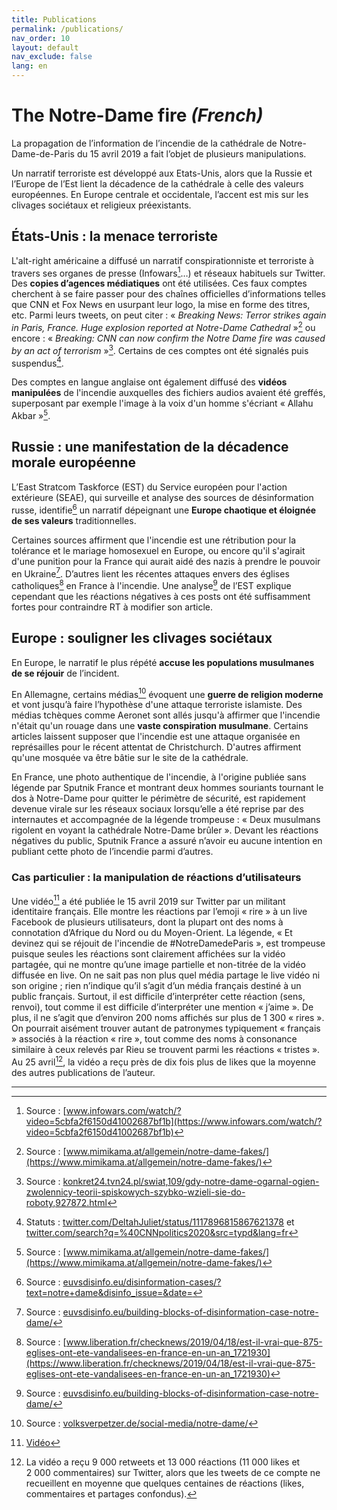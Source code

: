 ```yaml
---
title: Publications
permalink: /publications/
nav_order: 10
layout: default
nav_exclude: false
lang: en
---
```



# The Notre-Dame fire _(French)_

La propagation de l’information de l’incendie de la cathédrale de Notre-Dame-de-Paris du 15 avril 2019 a fait l’objet de plusieurs manipulations.

Un narratif terroriste est développé aux Etats-Unis, alors que la Russie et l’Europe de l’Est lient la décadence de la cathédrale à celle des valeurs européennes. En Europe centrale et occidentale, l’accent est mis sur les clivages sociétaux et religieux préexistants.

## États-Unis : la menace terroriste

L'alt-right américaine a diffusé un narratif conspirationniste et terroriste à travers ses organes de presse (Infowars[^1]…) et réseaux habituels sur Twitter. Des **copies d’agences médiatiques** ont été utilisées. Ces faux comptes cherchent à se faire passer pour des chaînes officielles d’informations telles que CNN et Fox News en usurpant leur logo, la mise en forme des titres, etc.  Parmi leurs tweets, on peut citer : « _Breaking News: Terror strikes again in Paris, France. Huge explosion reported at Notre-Dame Cathedral_ »[^2] ou encore : « _Breaking: CNN can now confirm the Notre Dame fire was caused by an act of terrorism_ »[^3]. Certains de ces comptes ont été signalés puis suspendus[^4].

Des comptes en langue anglaise ont également diffusé des **vidéos manipulées** de l'incendie auxquelles des fichiers audios avaient été greffés, superposant par exemple l'image à la voix d'un homme s'écriant « Allahu Akbar »[^5].

## Russie : une manifestation de la décadence morale européenne

L’East Stratcom Taskforce (EST) du Service européen pour l'action extérieure (SEAE), qui surveille et analyse des sources de désinformation russe, identifie[^6] un narratif dépeignant une **Europe chaotique et éloignée de ses valeurs** traditionnelles.

Certaines sources affirment que l'incendie est une rétribution pour la tolérance et le mariage homosexuel en Europe, ou encore qu'il s'agirait d'une punition pour la France qui aurait aidé des nazis à prendre le pouvoir en Ukraine[^7]. D’autres lient les récentes attaques envers des églises catholiques[^8] en France à l'incendie. Une analyse[^9] de l’EST explique cependant que les réactions négatives à ces posts ont été suffisamment fortes pour contraindre RT à modifier son article.

## Europe : souligner les clivages sociétaux

En Europe, le narratif le plus répété **accuse les populations musulmanes de se réjouir** de l’incident.

En Allemagne, certains médias[^10] évoquent une **guerre de religion moderne** et vont jusqu’à faire l’hypothèse d'une attaque terroriste islamiste. Des médias tchèques comme Aeronet sont allés jusqu'à affirmer que l'incendie n'était qu'un rouage dans une **vaste conspiration musulmane**. Certains articles laissent supposer que l'incendie est une attaque organisée en représailles pour le récent attentat de Christchurch. D'autres affirment qu'une mosquée va être bâtie sur le site de la cathédrale.

En France, une photo authentique de l'incendie, à l'origine publiée sans légende par Sputnik France et montrant deux hommes souriants tournant le dos à Notre-Dame pour quitter le périmètre de sécurité, est rapidement devenue virale sur les réseaux sociaux lorsqu’elle a été reprise par des internautes et accompagnée de la légende trompeuse : « Deux musulmans rigolent en voyant la cathédrale Notre-Dame brûler ». Devant les réactions négatives du public, Sputnik France a assuré n’avoir eu aucune intention en publiant cette photo de l’incendie parmi d’autres.

### Cas particulier : la manipulation de réactions d’utilisateurs

Une vidéo[^11] a été publiée le 15 avril 2019 sur Twitter par un militant identitaire français. Elle montre les réactions par l’emoji « rire » à un live Facebook de plusieurs utilisateurs, dont la plupart ont des noms à connotation d’Afrique du Nord ou du Moyen-Orient. La légende, « Et devinez qui se réjouit de l'incendie de #NotreDamedeParis », est trompeuse puisque seules les réactions sont clairement affichées sur la vidéo partagée, qui ne montre qu’une image partielle et non-titrée de la vidéo diffusée en live. On ne sait pas non plus quel média partage le live vidéo ni son origine ; rien n’indique qu’il s’agit d’un média français destiné à un public français. Surtout, il est difficile d’interpréter cette réaction (sens, renvoi), tout comme il est difficile d’interpréter une mention « j’aime ». De plus, il ne s’agit que d’environ 200 noms affichés sur plus de 1 300 « rires ». On pourrait aisément trouver autant de patronymes typiquement « français » associés à la réaction « rire », tout comme des noms à consonance similaire à ceux relevés par Rieu se trouvent parmi les réactions « tristes ».  Au 25 avril[^12], la vidéo a reçu près de dix fois plus de likes que la moyenne des autres publications de l’auteur.

- - -

[^1]: Source : [www.infowars.com/watch/?video=5cbfa2f6150d41002687bf1b](https://www.infowars.com/watch/?video=5cbfa2f6150d41002687bf1b)

[^2]: Source :  [www.mimikama.at/allgemein/notre-dame-fakes/](https://www.mimikama.at/allgemein/notre-dame-fakes/)

[^3]: Source : [konkret24.tvn24.pl/swiat,109/gdy-notre-dame-ogarnal-ogien-zwolennicy-teorii-spiskowych-szybko-wzieli-sie-do-roboty,927872.html](https://konkret24.tvn24.pl/swiat,109/gdy-notre-dame-ogarnal-ogien-zwolennicy-teorii-spiskowych-szybko-wzieli-sie-do-roboty,927872.html)

[^4]: Statuts : [twitter.com/DeltahJuliet/status/1117896815867621378](https://twitter.com/DeltahJuliet/status/1117896815867621378) et [twitter.com/search?q=%40CNNpolitics2020&src=typd&lang=fr](https://twitter.com/search?q=%40CNNpolitics2020&src=typd&lang=fr)

[^5]: Source : [www.mimikama.at/allgemein/notre-dame-fakes/](https://www.mimikama.at/allgemein/notre-dame-fakes/)

[^6]: Source : [euvsdisinfo.eu/disinformation-cases/?text=notre+dame&disinfo_issue=&date=](https://euvsdisinfo.eu/disinformation-cases/?text=notre+dame&disinfo_issue=&date=)

[^7]: Source : [euvsdisinfo.eu/building-blocks-of-disinformation-case-notre-dame/](https://euvsdisinfo.eu/building-blocks-of-disinformation-case-notre-dame/)

[^8]: Source : [www.liberation.fr/checknews/2019/04/18/est-il-vrai-que-875-eglises-ont-ete-vandalisees-en-france-en-un-an_1721930](https://www.liberation.fr/checknews/2019/04/18/est-il-vrai-que-875-eglises-ont-ete-vandalisees-en-france-en-un-an_1721930)

[^9]: Source : [euvsdisinfo.eu/building-blocks-of-disinformation-case-notre-dame/](https://euvsdisinfo.eu/building-blocks-of-disinformation-case-notre-dame/)

[^10]: Source : [volksverpetzer.de/social-media/notre-dame/](https://www.volksverpetzer.de/social-media/notre-dame/)

[^11]: [Vidéo](https://twitter.com/DamienRieu/status/1117852138531479552)

[^12]: La vidéo a reçu 9 000 retweets et 13 000 réactions (11 000 likes et 2 000 commentaires) sur Twitter, alors que les tweets de ce compte ne recueillent en moyenne que quelques centaines de réactions (likes, commentaires et partages confondus).
